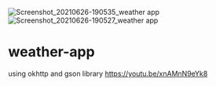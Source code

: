 ![Screenshot_20210626-190535_weather app](https://user-images.githubusercontent.com/32715755/123519183-66abf400-d6b2-11eb-991c-57bd1425a250.jpg)
![Screenshot_20210626-190527_weather app](https://user-images.githubusercontent.com/32715755/123519186-67dd2100-d6b2-11eb-84d8-bf42a679e9f8.jpg)
# weather-app
using okhttp and gson library 
https://youtu.be/xnAMnN9eYk8



